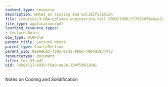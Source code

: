 ```yaml
---
content_type: resource
description: Notes on Cooling and Solidification
file: /courses/3-064-polymer-engineering-fall-2003/7886c717692056e8ae2a334f5db218a1_lec_33.pdf
file_type: application/pdf
learning_resource_types:
- Lecture Notes
ocw_type: OCWFile
parent_title: Lecture Notes
parent_type: CourseSection
parent_uid: 8ee0e665-f202-6c43-88b6-7964d5837473
resourcetype: Document
title: lec_33.pdf
uid: 7886c717-6920-56e8-ae2a-334f5db218a1
---
```

Notes on Cooling and Solidification

